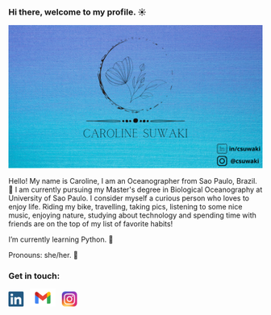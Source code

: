 ### Hi there, welcome to my profile. :sunny:

![alt text](./images/covergit.png)

Hello! My name is Caroline, I am an Oceanographer from Sao Paulo, Brazil. :ocean: I am currently pursuing my Master's degree in Biological Oceanography at University of Sao Paulo. I consider myself a curious person who loves to enjoy life. Riding my bike, travelling, taking pics, listening to some nice music, enjoying nature, studying about technology and spending time with friends are on the top of my list of favorite habits! 

I’m currently learning Python. :snake:


Pronouns: she/her. :girl:


### Get in touch:

<a href="https://www.linkedin.com/in/csuwaki/"><img height="30" src="https://github.com/csuwaki/csuwaki/blob/main/images/linkedin.png"></a>&nbsp;&nbsp;
<a href="mailto:csuwaki@gmail.com"><img height="35" src="https://github.com/csuwaki/csuwaki/blob/main/images/Gmail-Logo.wine.svg"></a>&nbsp;&nbsp;
<a href="https://www.instagram.com/csuwaki/"><img height="30" src="https://github.com/csuwaki/csuwaki/blob/main/images/insta.png"></a>&nbsp;&nbsp;



